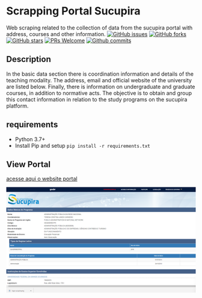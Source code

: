 # Scrapping Portal Sucupira
Web scraping related to the collection of data from the sucupira portal with address, courses and other information.
[![GitHub issues](https://img.shields.io/github/issues/paulonneves/sucupira-scrapy.svg)](https://github.com/paulonneves/sucupira-scrapy/issues)
[![GitHub forks](https://img.shields.io/github/forks/paulonneves/sucupira-scrapy.svg)](https://github.com/paulonneves/sucupira-scrapy/network)
[![GitHub stars](https://img.shields.io/github/stars/paulonneves/sucupira-scrapy.svg)](https://github.com/paulonneves/sucupira-scrapy/stargazers)
[![PRs Welcome](https://img.shields.io/badge/PRs-welcome-brightgreen.svg)](https://github.com/paulonneves/sucupira-scrapy/pulls)
[![Github commits](https://img.shields.io/github/commit-activity/y/paulonneves/sucupira-scrapy.svg)](https://github.com/paulonneves/sucupira-scrapy/stats/contributors)

## Description
In the basic data section there is coordination information and details of the teaching modality.
The address, email and official website of the university are listed below.
Finally, there is information on undergraduate and graduate courses, in addition to normative acts.
The objective is to obtain and group this contact information in relation to the study programs on the sucupira platform.

## requirements
* Python 3.7+
* Install Pip and setup ```pip install -r requirements.txt```

## View Portal
[acesse aqui o website portal](https://sucupira.capes.gov.br/sucupira/public/consultas/coleta/programa/viewPrograma.jsf?popup=true&cd_programa=53045009001P3)

![img_1.png](img_1.png)